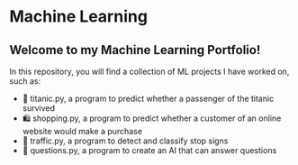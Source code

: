 # Machine Learning

## Welcome to my Machine Learning Portfolio!

In this repository, you will find a collection of ML projects I have worked on, such as:
  
- 🚢 titanic.py, a program to predict whether a passenger of the titanic survived
- 🛍️ shopping.py, a program to predict whether a customer of an online website would make a purchase
- 🛑 traffic.py, a program to detect and classify stop signs
- 🤔 questions.py, a program to create an AI that can answer questions


